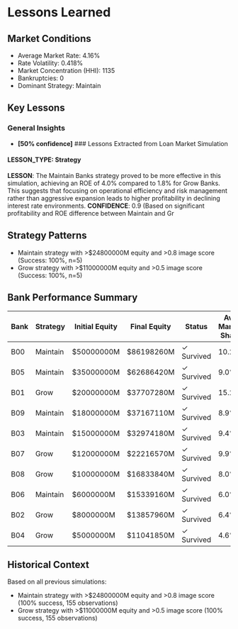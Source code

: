 # Lessons Learned

## Market Conditions
- Average Market Rate: 4.16%
- Rate Volatility: 0.418%
- Market Concentration (HHI): 1135
- Bankruptcies: 0
- Dominant Strategy: Maintain

## Key Lessons

### General Insights
- **[50% confidence]** ### Lessons Extracted from Loan Market Simulation

#### LESSON_TYPE: Strategy
**LESSON**: The Maintain Banks strategy proved to be more effective in this simulation, achieving an ROE of 4.0% compared to 1.8% for Grow Banks. This suggests that focusing on operational efficiency and risk management rather than aggressive expansion leads to higher profitability in declining interest rate environments.
**CONFIDENCE**: 0.9 (Based on significant profitability and ROE difference between Maintain and Gr

## Strategy Patterns
- Maintain strategy with >$24800000M equity and >0.8 image score (Success: 100%, n=5)
- Grow strategy with >$11000000M equity and >0.5 image score (Success: 100%, n=5)

## Bank Performance Summary
| Bank | Strategy | Initial Equity | Final Equity | Status | Avg Market Share |
|------|----------|----------------|--------------|--------|------------------|
| B00 | Maintain | $50000000M | $86198260M | ✓ Survived | 10.2% |
| B05 | Maintain | $35000000M | $62686420M | ✓ Survived | 9.0% |
| B01 | Grow | $20000000M | $37707280M | ✓ Survived | 15.2% |
| B09 | Maintain | $18000000M | $37167110M | ✓ Survived | 8.9% |
| B03 | Maintain | $15000000M | $32974180M | ✓ Survived | 9.4% |
| B07 | Grow | $12000000M | $22216570M | ✓ Survived | 9.9% |
| B08 | Grow | $10000000M | $16833840M | ✓ Survived | 8.0% |
| B06 | Maintain | $6000000M | $15339160M | ✓ Survived | 6.0% |
| B02 | Grow | $8000000M | $13857960M | ✓ Survived | 6.4% |
| B04 | Grow | $5000000M | $11041850M | ✓ Survived | 4.6% |

## Historical Context
Based on all previous simulations:
- Maintain strategy with >$24800000M equity and >0.8 image score (100% success, 155 observations)
- Grow strategy with >$11000000M equity and >0.5 image score (100% success, 155 observations)